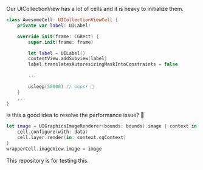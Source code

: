 Our UICollectionView has a lot of cells and it is heavy to initialize them.


```swift
class AwesomeCell: UICollectionViewCell {
    private var label: UILabel!

    override init(frame: CGRect) {
        super.init(frame: frame)

        let label = UILabel()
        contentView.addSubview(label)
        label.translatesAutoresizingMaskIntoConstraints = false
        
        ...

        usleep(50000) // oops! 🐢
    }
    ...
}
```

Is this a good idea to resolve the performance issue? 🤔

```swift
let image = UIGraphicsImageRenderer(bounds: bounds).image { context in
    cell.configure(with: data)
    cell.layer.render(in: context.cgContext)
}
wrapperCell.imageView.image = image
```

This repository is for testing this.
